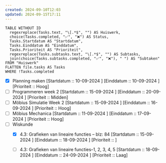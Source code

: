 ```yaml
---
created: 2024-09-10T12:03
updated: 2024-09-15T17:11
---
```




```dataview
TABLE WITHOUT ID 
  regexreplace(Tasks.text, "\[.*$", "") AS Huiswerk, 
  choice(Tasks.completed, "✅", "❌") AS Status, 
  Tasks.Startdatum AS "Startdatum", 
  Tasks.Einddatum AS "Einddatum",  
  Tasks.Prioriteit AS "Prioriteit", 
  regexreplace(Tasks.subtasks.text, "\[.*$", "") AS Subtasks, 
  join(choice(Tasks.subtasks.completed, "✅", "❌"), " ") AS "Subtaken"
FROM "Huiswerk"
FLATTEN file.tasks AS Tasks
WHERE !Tasks.completed
```


- [x] Planning maken [Startdatum :: 10-09-2024 ] [Einddatum :: 10-09-2024 ] [Prioriteit :: Hoog] 
- [ ] Programmeren week 2 [Startdatum :: 15-09-2024 ] [Einddatum :: 20-09-2024 ] [Prioriteit :: Midden] 
- [ ] Möbius Simulatie Week 2 [Startdatum :: 15-09-2024 ] [Einddatum :: 16-09-2024 ] [Prioriteit :: Hoog] 
- [ ] Möbius Mechanica [Startdatum :: 11-09-2024 ] [Einddatum :: 17-09-2024 ] [Prioriteit :: Hoog] 
- [ ] Wiskunde 
	- [x] 4.3: Grafieken van lineaire functies – blz: 84 [Startdatum :: 15-09-2024 ] [Einddatum :: 18-09-2024 ] [Prioriteit :: ]
	- [ ] 4.3: Grafieken van lineaire functies–1, 2, 3, 4, 5 [Startdatum :: 18-09-2024 ] [Einddatum :: 24-09-2024 ] [Prioriteit :: Laag] 
	
